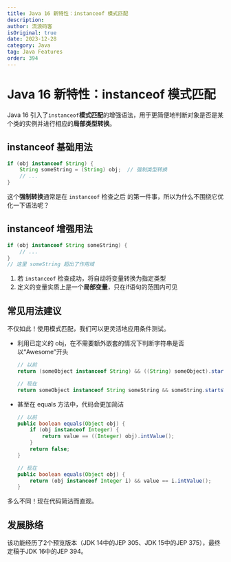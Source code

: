 ```yaml
---
title: Java 16 新特性：instanceof 模式匹配
description:
author: 流浪码客
isOriginal: true
date: 2023-12-28
category: Java
tag: Java Features
order: 394
---
```


# Java 16 新特性：instanceof 模式匹配

Java 16 引入了`instanceof`**模式匹配**的增强语法，用于更简便地判断对象是否是某个类的实例并进行相应的**局部类型转换**。

## instanceof 基础用法

```java
if (obj instanceof String) {
    String someString = (String) obj;  // 强制类型转换
    // ... 
}
```

这个**强制转换**通常是在 `instanceof` 检查之后 的第一件事，所以为什么不围绕它优化一下语法呢？

## instanceof 增强用法

```java
if (obj instanceof String someString) {
    // ...
}
// 这里 someString 超出了作用域
```

1. 若 `instanceof` 检查成功，将自动将变量转换为指定类型
2. 定义的变量实质上是一个**局部变量**，只在if语句的范围内可见

## 常见用法建议

不仅如此！使用模式匹配，我们可以更灵活地应用条件测试。

* 利用已定义的 obj，在不需要额外嵌套的情况下判断字符串是否以“Awesome”开头

  ```java
  // 以前
  return (someObject instanceof String) && ((String) someObject).startsWith("Awesome");
  
  // 现在
  return someObject instanceof String someString && someString.startsWith("Awesome");
  ```

* 甚至在 equals 方法中，代码会更加简洁

  ```java
  // 以前
  public boolean equals(Object obj) {
      if (obj instanceof Integer) {
          return value == ((Integer) obj).intValue();
      }
      return false;
  }
  
  // 现在
  public boolean equals(Object obj) {
      return (obj instanceof Integer i) && value == i.intValue();
  }
  ```

多么不同！现在代码简洁而直观。

## 发展脉络

该功能经历了2个预览版本（JDK 14中的JEP 305、JDK 15中的JEP 375），最终定稿于JDK 16中的JEP 394。
